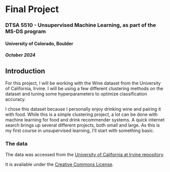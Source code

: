 # Final Project
### DTSA 5510 - Unsupervised Machine Learning, as part of the MS-DS program
#### University of Colorado, Boulder
##### October 2024

## Introduction

For this project, I will be working with the Wine dataset from the University of California, Irvine. I will be using a few different clustering methods on the dataset and tuning some hyperparameters to optimize classification accuracy.

I chose this dataset because I personally enjoy drinking wine and pairing it with food. While this is a simple clustering project, a lot can be done with machine learning for food and drink recommender systems. A quick internet search brings up several different projects, both small and large. As this is my first course in unsupervised learning, I'll start with something basic.

### The data
The data was accessed from the [University of California at Irvine repository](https://archive.ics.uci.edu/dataset/109/wine).

It is available under the [Creative Commons License](https://creativecommons.org/licenses/by/4.0/legalcode).